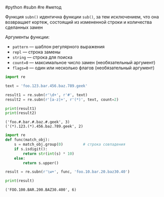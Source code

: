 #python #subn #re #метод 


Функция `subn()` идентична функции `sub()`, за тем исключением, что она возвращает кортеж, состоящий из измененной строки и количества сделанных замен

Аргументы функции:
- `pattern` — шаблон регулярного выражения
- `repl` — строка замены
- `string` — строка для поиска
- `count=0` — максимальное число замен (необязательный аргумент)
- `flags=0` — один или несколько флагов (необязательный аргумент)
```python
import re

text = 'foo.123.bar.456.baz.789.geek'

result1 = re.subn(r'\d+', r'#', text)
result2 = re.subn(r'[a-z]+', r'(*)', text, count=2)

print(result1)
print(result2)
```
```
('foo.#.bar.#.baz.#.geek', 3)
('(*).123.(*).456.baz.789.geek', 2)
```

```python
import re
def func(match_obj):
    s = match_obj.group(0)         # строка совпадения
    if s.isdigit():
        return str(int(s) * 10)
    else:
        return s.upper()

result = re.subn(r'\w+', func, 'foo.10.bar.20.baz30.40')

print(result)
```
```
('FOO.100.BAR.200.BAZ30.400', 6)
```